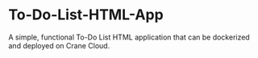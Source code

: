 # To-Do-List-HTML-App
A simple, functional To-Do List HTML application that can be dockerized and deployed on Crane Cloud.
